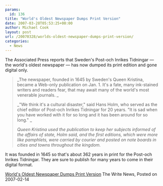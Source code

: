 ```yaml
---
params:
  id: 136
title: "World's Oldest Newspaper Dumps Print Version"
date: 2007-03-28T05:53:25+00:00
author: Michael Cook
layout: post
url: /20070328/worlds-oldest-newspaper-dumps-print-version/
categories:
  - News
---
```

The Associated Press reports that Sweden's Post-och Inrikes Tidningar — the world's oldest newspaper — has now dumped its print edition and gone digital only.

> _The newspaper, founded in 1645 by Sweden's Queen Kristina, became a Web-only publication on Jan. 1. It's a fate, many ink-stained writers and readers fear, that may await many of the world's most venerable journals.
>_
>
> _"We think it's a cultural disaster," said Hans Holm, who served as the chief editor of Post-och Inrikes Tidningar for 20 years. "It is sad when you have worked with it for so long and it has been around for so long."
>_
>
> _Queen Kristina used the publication to keep her subjects informed of the affairs of state, Holm said, and the first editions, which were more like pamphlets, were carried by courier and posted on note boards in cities and towns throughout the kingdom._

It was founded in 1645 so that's about 362 years in print for the Post-och Inrikes Tidningar. They are sure to publish for many years to come in their digital format.

[World's Oldest Newspaper Dumps Print Version](http://www.writenews.com/wnews.php?zone=214071)
The Write News, Posted on 2007-02-14
